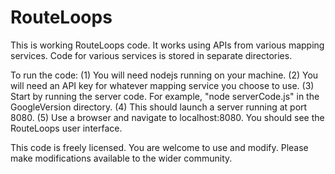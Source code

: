 # RouteLoops
This is working RouteLoops code.
It works using APIs from various mapping services.
Code for various services is stored in separate directories.

To run the code:
(1) You will need nodejs running on your machine.
(2) You will need an API key for whatever mapping service you choose to use.
(3) Start by running the server code.  For example, "node serverCode.js" in the GoogleVersion directory.
(4) This should launch a server running at port 8080.
(5) Use a browser and navigate to localhost:8080.  You should see the RouteLoops user interface.

This code is freely licensed.  You are welcome to use and modify.  Please make modifications available to the wider community.